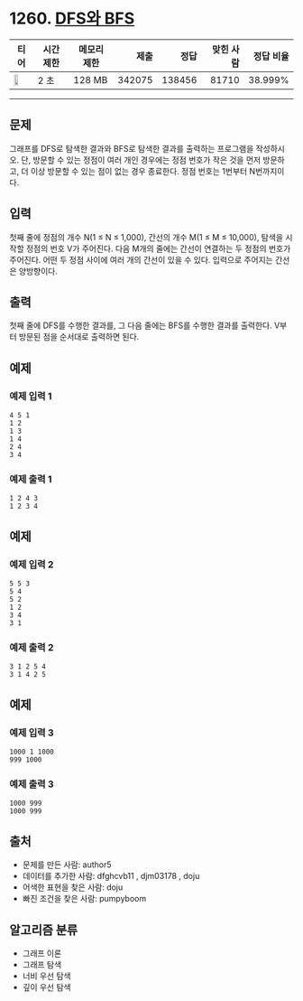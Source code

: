 # 1260. [DFS와 BFS](https://www.acmicpc.net/problem/1260)

| 티어 | 시간 제한 | 메모리 제한 | 제출 | 정답 | 맞힌 사람 | 정답 비율 |
|---|---|---|---:|---:|---:|---:|
| <img src="https://static.solved.ac/tier_small/9.svg" width="50%" /> | 2 초 | 128 MB | 342075 | 138456 | 81710 | 38.999% |

---

## 문제

그래프를 DFS로 탐색한 결과와 BFS로 탐색한 결과를 출력하는 프로그램을 작성하시오. 단, 방문할 수 있는 정점이 여러 개인 경우에는 정점 번호가 작은 것을 먼저 방문하고, 더 이상 방문할 수 있는 점이 없는 경우 종료한다. 정점 번호는 1번부터 N번까지이다.

## 입력

첫째 줄에 정점의 개수 N(1 ≤ N ≤ 1,000), 간선의 개수 M(1 ≤ M ≤ 10,000), 탐색을 시작할 정점의 번호 V가 주어진다. 다음 M개의 줄에는 간선이 연결하는 두 정점의 번호가 주어진다. 어떤 두 정점 사이에 여러 개의 간선이 있을 수 있다. 입력으로 주어지는 간선은 양방향이다.

## 출력

첫째 줄에 DFS를 수행한 결과를, 그 다음 줄에는 BFS를 수행한 결과를 출력한다. V부터 방문된 점을 순서대로 출력하면 된다.

## 예제

### 예제 입력 1

```
4 5 1
1 2
1 3
1 4
2 4
3 4
```

### 예제 출력 1

```
1 2 4 3
1 2 3 4
```

## 예제

### 예제 입력 2

```
5 5 3
5 4
5 2
1 2
3 4
3 1
```

### 예제 출력 2

```
3 1 2 5 4
3 1 4 2 5
```

## 예제

### 예제 입력 3

```
1000 1 1000
999 1000
```

### 예제 출력 3

```
1000 999
1000 999
```

## 출처

- 문제를 만든 사람: author5
- 데이터를 추가한 사람: dfghcvb11 , djm03178 , doju
- 어색한 표현을 찾은 사람: doju
- 빠진 조건을 찾은 사람: pumpyboom

## 알고리즘 분류

- 그래프 이론
- 그래프 탐색
- 너비 우선 탐색
- 깊이 우선 탐색

